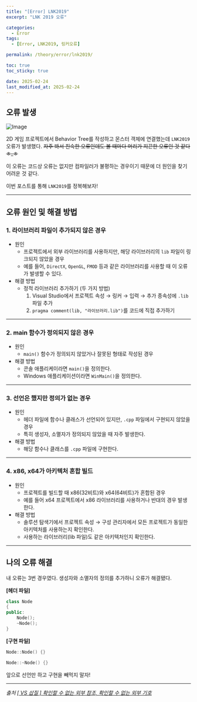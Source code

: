 ```yaml
---
title: "[Error] LNK2019"
excerpt: "LNK 2019 오류"

categories:
  - Error
tags:
  - [Error, LNK2019, 링커오류]

permalink: /theory/error/lnk2019/

toc: true
toc_sticky: true

date: 2025-02-24
last_modified_at: 2025-02-24
---
```


## 오류 발생

![Image](https://github.com/user-attachments/assets/3c9f26d7-92db-44a2-b688-05d5ef614359)

2D 게임 프로젝트에서 Behavior Tree를 작성하고 몬스터 객체에 연결했는데 `LNK2019` 오류가 발생했다. ~~자주 봐서 친숙한 오류인데도 볼 때마다 머리가 지끈한 오류인 것 같다 ㅎ_ㅎ~~

이 오류는 코드상 오류는 없지만 컴파일러가 불평하는 경우이기 때문에 더 원인을 찾기 어려운 것 같다.

이번 포스트를 통해 `LNK2019`를 정복해보자!

---

## 오류 원인 및 해결 방법

### 1. 라이브러리 파일이 추가되지 않은 경우

- 원인
    - 프로젝트에서 외부 라이브러리를 사용하지만, 해당 라이브러리의 `lib` 파일이 링크되지 않았을 경우
    - 예를 들어, `DirectX`, `OpenGL`, `FMOD` 등과 같은 라이브러리를 사용할 때 이 오류가 발생할 수 있다.
- 해결 방법
    - 정적 라이브러리 추가하기 (두 가지 방법)
        1. Visual Studio에서 프로젝트 속성 → 링커 → 입력 → 추가 종속성에 `.lib` 파일 추가
        2. `pragma comment(lib, "라이브러리.lib")`를 코드에 직접 추가하기

---

### 2. main 함수가 정의되지 않은 경우

- 원인 
    - `main()` 함수가 정의되지 않았거나 잘못된 형태로 작성된 경우
- 해결 방법
    - 콘솔 애플리케이라면 `main()`을 정의한다.
    - Windows 애플리케이션이라면 `WinMain()`을 정의한다.

---

### 3. 선언은 했지만 정의가 없는 경우

- 원인
    - 헤더 파일에 함수나 클래스가 선언되어 있지만, `.cpp` 파일에서 구현되지 않았을 경우
    - 특히 생성자, 소멸자가 정의되지 않았을 때 자주 발생한다.
- 해결 방법
    - 해당 함수나 클래스를 `.cpp` 파일에 구현한다.

---

### 4. x86, x64가 아키텍처 혼합 빌드

- 원인
    - 프로젝트를 빌드할 때 x86(32비트)와 x64(64비트)가 혼합된 경우
    - 예를 들어 x64 프로젝트에서 x86 라이브러리를 사용하거나 반대의 경우 발생한다.
- 해결 방법
    - 솔루션 탐색기에서 프로젝트 속성 → 구성 관리자에서 모든 프로젝트가 동일한 아키텍처를 사용하는지 확인한다.
    - 사용하는 라이브러리(lib 파일)도 같은 아키텍처인지 확인한다.

---

## 나의 오류 해결

내 오류는 3번 경우였다. 생성자와 소멸자의 정의를 추가하니 오류가 해결됐다.

**[헤더 파일]**
```cpp
class Node
{
public:
    Node();
    ~Node();
}
```

**[구현 파일]**
```cpp
Node::Node() {}

Node::~Node() {}
```

앞으로 선언만 하고 구현을 빼먹지 말자!

--- 

*출처*
*[[ VS 삽질 ] 확인할 수 없는 외부 참조, 확인할 수 없는 외부 기호](https://davi06000.tistory.com/5)*